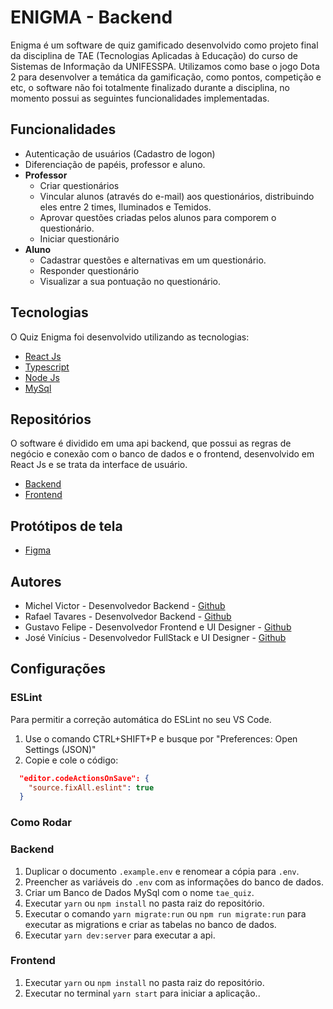 # ENIGMA - Backend

Enigma é um software de quiz gamificado desenvolvido como projeto final da disciplina de TAE (Tecnologias Aplicadas à Educação) do curso de Sistemas de Informação da UNIFESSPA. 
Utilizamos como base o jogo Dota 2 para desenvolver a temática da gamificação, como pontos, competição e etc, o software não foi totalmente finalizado durante a disciplina, no momento possui as seguintes funcionalidades implementadas.

## Funcionalidades

- Autenticação de usuários (Cadastro de logon)
- Diferenciação de papéis, professor e aluno.
- **Professor**
  - Criar questionários
  - Vincular alunos (através do e-mail) aos questionários, distribuindo eles entre 2 times, Iluminados e Temidos.
  - Aprovar questões criadas pelos alunos para comporem o questionário.
  - Iniciar questionário
- **Aluno**
  - Cadastrar questões e alternativas em um questionário.
  - Responder questionário
  - Visualizar a sua pontuação no questionário.

## Tecnologias

O Quiz Enigma foi desenvolvido utilizando as tecnologias:

- [React Js](https://reactjs.org/)
- [Typescript](https://www.typescriptlang.org/)
- [Node Js](http://nodejs.org/)
- [MySql](https://www.mysql.com/)

## Repositórios

O software é dividido em uma api backend, que possui as regras de negócio e conexão com o banco de dados e o frontend, desenvolvido em React Js e se trata da interface de usuário.
- [Backend](https://github.com/tae-enigma/quiz-backend/)
- [Frontend](https://github.com/tae-enigma/quiz-frontend/)

## Protótipos de tela
- [Figma](https://www.figma.com/file/eyjrVtezNcWbsOrxU5Iz52/Wireframe-TAE-ENIGMA?node-id=0%3A1)


## Autores

- Michel Victor - Desenvolvedor Backend - [Github](https://github.com/michvic)
- Rafael Tavares - Desenvolvedor Backend - [Github](https://github.com/RRTavares)
- Gustavo Felipe - Desenvolvedor Frontend e UI Designer - [Github](https://github.com/gustavofbc)
- José Vinícius - Desenvolvedor FullStack e UI Designer - [Github](https://github.com/saraivavini)


## Configurações

### ESLint

Para permitir a correção automática do ESLint no seu VS Code.

1. Use o comando CTRL+SHIFT+P e busque por "Preferences: Open Settings (JSON)"
2. Copie e cole o código:

```JSON
  "editor.codeActionsOnSave": {
    "source.fixAll.eslint": true
  }
```

### Como Rodar

### Backend

1. Duplicar o documento `.example.env` e renomear a cópia para `.env`.
2. Preencher as variáveis do `.env` com as informações do banco de dados.
3. Criar um Banco de Dados MySql com o nome `tae_quiz`.
4. Executar `yarn` ou `npm install` no pasta raiz do repositório.
5. Executar o comando `yarn migrate:run` ou `npm run migrate:run` para executar as migrations e criar as tabelas no banco de dados.
6. Executar `yarn dev:server` para executar a api.

### Frontend

1. Executar `yarn` ou `npm install` no pasta raiz do repositório.
2. Executar no terminal `yarn start` para iniciar a aplicação..

